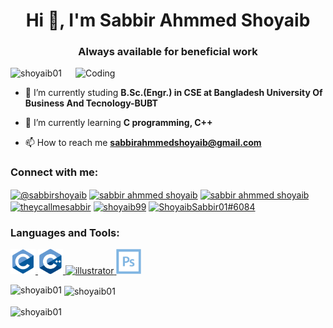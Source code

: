 <h1 align="center">Hi 👋, I'm Sabbir Ahmmed Shoyaib</h1>
<h3 align="center">Always available for beneficial work</h3>
<img align="right" alt="Coding" width="400" src="https://media3.giphy.com/media/qgQUggAC3Pfv687qPC/giphy.gif?cid=ecf05e47eowolcrpdx2fhe1bqkh4md3rpupx7kmwz8sqaqn1&rid=giphy.gif&ct=g">


<p align="left"> <img src="https://komarev.com/ghpvc/?username=shoyaib01&label=Profile%20views&color=0e75b6&style=flat" alt="shoyaib01" /> </p>

- 🔭 I’m currently studing **B.Sc.(Engr.) in CSE at Bangladesh University Of Business And Tecnology-BUBT**

- 🌱 I’m currently learning **C programming, C++**

- 📫 How to reach me **sabbirahmmedshoyaib@gmail.com**

<h3 align="left">Connect with me:</h3>
<p align="left">
<a href="https://twitter.com/@sabbirshoyaib" target="blank"><img align="center" src="https://raw.githubusercontent.com/rahuldkjain/github-profile-readme-generator/master/src/images/icons/Social/twitter.svg" alt="@sabbirshoyaib" height="30" width="40" /></a>
<a href="https://linkedin.com/in/sabbir ahmmed shoyaib" target="blank"><img align="center" src="https://raw.githubusercontent.com/rahuldkjain/github-profile-readme-generator/master/src/images/icons/Social/linked-in-alt.svg" alt="sabbir ahmmed shoyaib" height="30" width="40" /></a>
<a href="https://fb.com/sabbir ahmmed shoyaib" target="blank"><img align="center" src="https://raw.githubusercontent.com/rahuldkjain/github-profile-readme-generator/master/src/images/icons/Social/facebook.svg" alt="sabbir ahmmed shoyaib" height="30" width="40" /></a>
<a href="https://instagram.com/theycallmesabbir" target="blank"><img align="center" src="https://raw.githubusercontent.com/rahuldkjain/github-profile-readme-generator/master/src/images/icons/Social/instagram.svg" alt="theycallmesabbir" height="30" width="40" /></a>
<a href="https://codeforces.com/profile/shoyaib99" target="blank"><img align="center" src="https://raw.githubusercontent.com/rahuldkjain/github-profile-readme-generator/master/src/images/icons/Social/codeforces.svg" alt="shoyaib99" height="30" width="40" /></a>
<a href="https://discord.gg/ShoyaibSabbir01#6084" target="blank"><img align="center" src="https://raw.githubusercontent.com/rahuldkjain/github-profile-readme-generator/master/src/images/icons/Social/discord.svg" alt="ShoyaibSabbir01#6084" height="30" width="40" /></a>
</p>

<h3 align="left">Languages and Tools:</h3>
<p align="left"> <a href="https://www.cprogramming.com/" target="_blank" rel="noreferrer"> <img src="https://raw.githubusercontent.com/devicons/devicon/master/icons/c/c-original.svg" alt="c" width="40" height="40"/> </a> <a href="https://www.w3schools.com/cpp/" target="_blank" rel="noreferrer"> <img src="https://raw.githubusercontent.com/devicons/devicon/master/icons/cplusplus/cplusplus-original.svg" alt="cplusplus" width="40" height="40"/> </a> <a href="https://www.adobe.com/in/products/illustrator.html" target="_blank" rel="noreferrer"> <img src="https://www.vectorlogo.zone/logos/adobe_illustrator/adobe_illustrator-icon.svg" alt="illustrator" width="40" height="40"/> </a> <a href="https://www.photoshop.com/en" target="_blank" rel="noreferrer"> <img src="https://raw.githubusercontent.com/devicons/devicon/master/icons/photoshop/photoshop-line.svg" alt="photoshop" width="40" height="40"/> </a> </p>

<p><img align="left" src="https://github-readme-stats.vercel.app/api/top-langs?username=shoyaib01&show_icons=true&locale=en&layout=compact" alt="shoyaib01" /></p>

<p>&nbsp;<img align="center" src="https://github-readme-stats.vercel.app/api?username=shoyaib01&show_icons=true&locale=en" alt="shoyaib01" /></p>

<p><img align="center" src="https://github-readme-streak-stats.herokuapp.com/?user=shoyaib01&" alt="shoyaib01" /></p>
